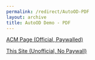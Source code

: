```yaml
---
permalink: /redirect/AutoOD-PDF
layout: archive
title: AutoOD Demo - PDF
---
```



<a href="https://doi.org/10.14778/3554821.3554880">ACM Page (Official, Paywalled)</a>


<a href="/files/AutoOD-Demo-VLDB22.pdf">This Site (Unofficial, No Paywall)</a>
